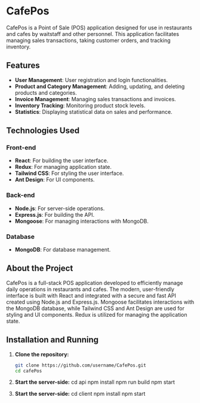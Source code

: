 # CafePos

CafePos is a Point of Sale (POS) application designed for use in restaurants and cafes by waitstaff and other personnel. This application facilitates managing sales transactions, taking customer orders, and tracking inventory.

## Features

- **User Management**: User registration and login functionalities.
- **Product and Category Management**: Adding, updating, and deleting products and categories.
- **Invoice Management**: Managing sales transactions and invoices.
- **Inventory Tracking**: Monitoring product stock levels.
- **Statistics**: Displaying statistical data on sales and performance.

## Technologies Used

### Front-end
- **React**: For building the user interface.
- **Redux**: For managing application state.
- **Tailwind CSS**: For styling the user interface.
- **Ant Design**: For UI components.

### Back-end
- **Node.js**: For server-side operations.
- **Express.js**: For building the API.
- **Mongoose**: For managing interactions with MongoDB.

### Database
- **MongoDB**: For database management.

## About the Project

CafePos is a full-stack POS application developed to efficiently manage daily operations in restaurants and cafes. The modern, user-friendly interface is built with React and integrated with a secure and fast API created using Node.js and Express.js. Mongoose facilitates interactions with the MongoDB database, while Tailwind CSS and Ant Design are used for styling and UI components. Redux is utilized for managing the application state.

## Installation and Running

1. **Clone the repository:**
   ```bash
   git clone https://github.com/username/CafePos.git
   cd cafePos

2. **Start the server-side:**
cd api
npm install
npm run build
npm start

3. **Start the server-side:**
cd client
npm install
npm start
